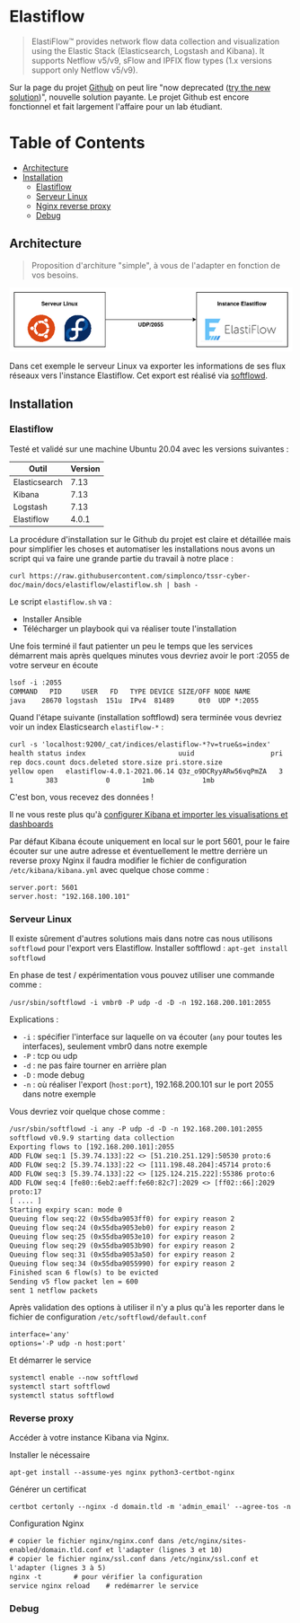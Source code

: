 # Elastiflow

> ElastiFlow™ provides network flow data collection and visualization using the Elastic Stack (Elasticsearch, Logstash and Kibana). It supports Netflow v5/v9, sFlow and IPFIX flow types (1.x versions support only Netflow v5/v9).

Sur la page du projet [Github](https://github.com/robcowart/elastiflow) on peut lire "now deprecated ([try the new solution](https://github.com/robcowart/elastiflow))", nouvelle solution payante. Le projet Github est encore fonctionnel et fait largement l'affaire pour un lab étudiant.

Table of Contents
=================

* [Architecture](#architecture)
* [Installation](#installation)
  * [Elastiflow](#elastiflow-1)
  * [Serveur Linux](#serveur-linux)
  * [Nginx reverse proxy](#reverse-proxy)
  * [Debug](#debug)

## Architecture

> Proposition d'architure "simple", à vous de l'adapter en fonction de vos besoins.

![elastiflow_schema](./elastiflow_schema.png)

Dans cet exemple le serveur Linux va exporter les informations de ses flux réseaux vers l'instance Elastiflow. Cet export est réalisé via [softflowd](https://github.com/irino/softflowd).

## Installation

### Elastiflow

Testé et validé sur une machine Ubuntu 20.04 avec les versions suivantes :

| Outil | Version |
| ----- | ----- |
| Elasticsearch | 7.13 |
| Kibana | 7.13 |
| Logstash | 7.13 |
| Elastiflow | 4.0.1 |

La procédure d'installation sur le Github du projet est claire et détaillée mais pour simplifier les choses et automatiser les installations nous avons un script qui va faire une grande partie du travail à notre place :

```
curl https://raw.githubusercontent.com/simplonco/tssr-cyber-doc/main/docs/elastiflow/elastiflow.sh | bash -
```

Le script `elastiflow.sh` va :

* Installer Ansible
* Télécharger un playbook qui va réaliser toute l'installation

Une fois terminé il faut patienter un peu le temps que les services démarrent mais après quelques minutes vous devriez avoir le port :2055 de votre serveur en écoute

```
lsof -i :2055
COMMAND   PID     USER   FD   TYPE DEVICE SIZE/OFF NODE NAME
java    28670 logstash  151u  IPv4  81489      0t0  UDP *:2055
```

Quand l'étape suivante (installation softflowd) sera terminée vous devriez voir un index Elasticsearch `elastiflow-*` :

```
curl -s 'localhost:9200/_cat/indices/elastiflow-*?v=true&s=index'
health status index                       uuid                   pri rep docs.count docs.deleted store.size pri.store.size
yellow open   elastiflow-4.0.1-2021.06.14 Q3z_o9DCRyyARw56vqPmZA   3   1        383            0        1mb            1mb
```

C'est bon, vous recevez des données !

Il ne vous reste plus qu'à [configurer Kibana et importer les visualisations et dashboards](https://github.com/robcowart/elastiflow/blob/master/INSTALL.md#setting-up-kibana)

Par défaut Kibana écoute uniquement en local sur le port 5601, pour le faire écouter sur une autre adresse et éventuellement le mettre derrière un reverse proxy Nginx il faudra modifier le fichier de configuration `/etc/kibana/kibana.yml` avec quelque chose comme :

```
server.port: 5601
server.host: "192.168.100.101"
```

### Serveur Linux

Il existe sûrement d'autres solutions mais dans notre cas nous utilisons `softflowd` pour l'export vers Elastiflow. Installer softflowd : `apt-get install softflowd`

En phase de test / expérimentation vous pouvez utiliser une commande comme :

```/usr/sbin/softflowd -i vmbr0 -P udp -d -D -n 192.168.200.101:2055```

Explications :

* `-i` : spécifier l'interface sur laquelle on va écouter (`any` pour toutes les interfaces), seulement vmbr0 dans notre exemple
* `-P` : tcp ou udp
* `-d` : ne pas faire tourner en arrière plan
* `-D` : mode debug
* `-n` : où réaliser l'export (`host:port`), 192.168.200.101 sur le port 2055 dans notre exemple

Vous devriez voir quelque chose comme :

```
/usr/sbin/softflowd -i any -P udp -d -D -n 192.168.200.101:2055
softflowd v0.9.9 starting data collection
Exporting flows to [192.168.200.101]:2055
ADD FLOW seq:1 [5.39.74.133]:22 <> [51.210.251.129]:50530 proto:6
ADD FLOW seq:2 [5.39.74.133]:22 <> [111.198.48.204]:45714 proto:6
ADD FLOW seq:3 [5.39.74.133]:22 <> [125.124.215.222]:55386 proto:6
ADD FLOW seq:4 [fe80::6eb2:aeff:fe60:82c7]:2029 <> [ff02::66]:2029 proto:17
[ .... ]
Starting expiry scan: mode 0
Queuing flow seq:22 (0x55dba9053ff0) for expiry reason 2
Queuing flow seq:24 (0x55dba9053eb0) for expiry reason 2
Queuing flow seq:25 (0x55dba9053e10) for expiry reason 2
Queuing flow seq:29 (0x55dba9053b90) for expiry reason 2
Queuing flow seq:31 (0x55dba9053a50) for expiry reason 2
Queuing flow seq:34 (0x55dba9055990) for expiry reason 2
Finished scan 6 flow(s) to be evicted
Sending v5 flow packet len = 600
sent 1 netflow packets
```

Après validation des options à utiliser il n'y a plus qu'à les reporter dans le fichier de configuration `/etc/softflowd/default.conf`

```
interface='any'
options='-P udp -n host:port'
```

Et démarrer le service

```
systemctl enable --now softflowd
systemctl start softflowd
systemctl status softflowd
```

### Reverse proxy

Accéder à votre instance Kibana via Nginx.

Installer le nécessaire

```
apt-get install --assume-yes nginx python3-certbot-nginx
```

Générer un certificat

```
certbot certonly --nginx -d domain.tld -m 'admin_email' --agree-tos -n
```

Configuration Nginx

```
# copier le fichier nginx/nginx.conf dans /etc/nginx/sites-enabled/domain.tld.conf et l'adapter (lignes 3 et 10)
# copier le fichier nginx/ssl.conf dans /etc/nginx/ssl.conf et l'adapter (lignes 3 à 5)
nginx -t		# pour vérifier la configuration
service nginx reload	# redémarrer le service
```

### Debug
